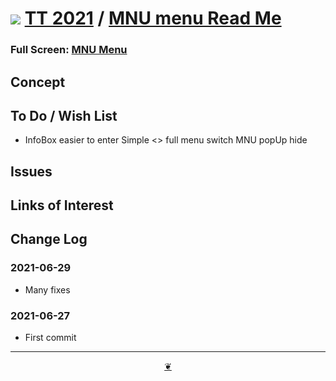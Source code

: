 # [![](https://pushme-pullyou.github.io/tootoo-2021/lib/assets/icons/mark-github.svg )](https://github.com/pushme-pullyou/tootoo-2021/ "Source code on GitHub" ) [TT 2021]( https://pushme-pullyou.github.io/tootoo-2021/ "Home page" ) / [MNU menu Read Me]( https://pushme-pullyou.github.io/tootoo-2021/lib/mnu-menu/#README.md)



<!--@@@
<div class=iframe-resize ><iframe src=https://pushme-pullyou.github.io/tootoo-2021/lib/mnu-menu/ height=100% width=100% ></iframe></div>
_mnu-menu.html_
@@@-->

### Full Screen: [MNU Menu]( https://pushme-pullyou.github.io/tootoo-2021/lib/mnu-menu/ )


## Concept


## To Do / Wish List

* InfoBox easier to enter
Simple <> full menu switch
MNU popUp hide

## Issues


## Links of Interest


## Change Log

### 2021-06-29

* Many fixes

### 2021-06-27

* First commit

***

<center><a href=javascript:window.main.scrollTo(0,0); class=aDingbat title="Scroll to top" > ❦ </a></center>
